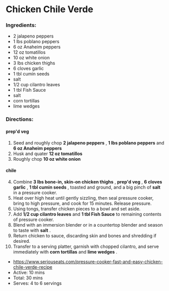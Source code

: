 # Chicken Chile Verde 

### Ingredients: 
* 2 jalapeno peppers
* 1 lbs poblano peppers
* 6 oz Anaheim peppers
* 12 oz tomatillos
* 10 oz white onion
* 3 lbs chicken thighs
* 6 cloves garlic
* 1 tbl cumin seeds
*  salt
* 1/2 cup cilantro leaves
* 1 tbl Fish Sauce
*  salt
*  corn tortillas
*  lime wedges

### Directions: 

#### prep'd veg
1. Seed and roughly chop **2 jalapeno peppers** , **1 lbs poblano peppers** and **6 oz Anaheim peppers** 
2. Husk and quater **12 oz tomatillos** 
3. Roughly chop **10 oz white onion** 



#### chile
4. Combine **3 lbs bone-in, skin-on chicken thighs** , **prep'd veg** , **6 cloves garlic** , **1 tbl cumin seeds** , toasted and ground, and a big pinch of **salt** in a pressure cooker. 
5. Heat over high heat until gently sizzling, then seal pressure cooker, bring to high pressure, and cook for 15 minutes. Release pressure. 
6. Using tongs, transfer chicken pieces to a bowl and set aside. 
7. Add **1/2 cup cilantro leaves** and **1 tbl Fish Sauce** to remaining contents of pressure cooker. 
8. Blend with an immersion blender or in a countertop blender and season to taste with **salt** . 
9. Return chicken to sauce, discarding skin and bones and shredding if desired. 
10. Transfer to a serving platter, garnish with chopped cilantro, and serve immediately with **corn tortillas** and **lime wedges** . 


* https://www.seriouseats.com/pressure-cooker-fast-and-easy-chicken-chile-verde-recipe 
* Active: 10 mins 
* Total: 30 mins 
* Serves: 4 to 6 servings 
